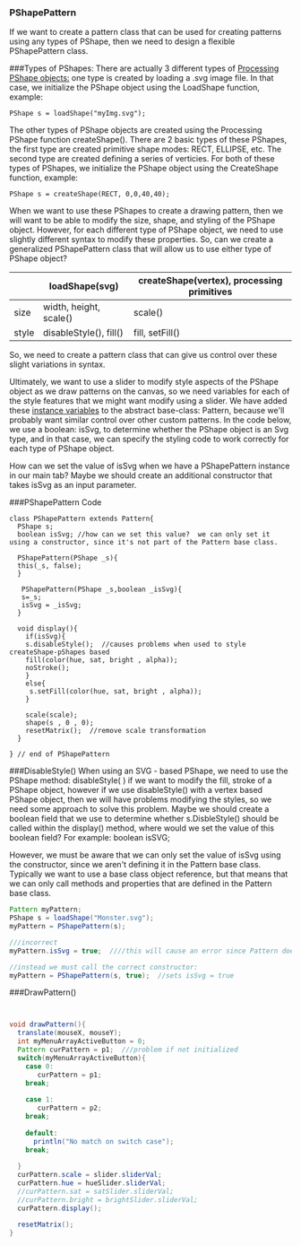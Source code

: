 ### PShapePattern

If we want to create a pattern class that can be used for creating patterns using any types of PShape, then we need to design a flexible PShapePattern class.  

###Types of PShapes:
There are actually 3 different types of [Processing PShape objects:](https://processing.org/reference/PShape.html)  one type is created by loading a .svg image file.  In that case, we initialize the PShape object using the LoadShape function, example:

```
PShape s = loadShape("myImg.svg"); 
```

The other types of PShape objects are created using the Processing PShape function createShape(). There are 2 basic types of these PShapes, the first type are created primitive shape modes: RECT, ELLIPSE, etc.  The second type are created defining a series of verticies.  For both of these types of PShapes, we initialize the PShape object using the CreateShape function, example:

```
PShape s = createShape(RECT, 0,0,40,40);
```

When we want to use these PShapes to create a drawing pattern, then we will want to be able to modify the size, shape, and styling of the PShape object.  However, for each different type of PShape object, we need to use slightly different syntax to modify these properties.  So, can we create a generalized PShapePattern class that will allow us to use either type of PShape object?  

|  | loadShape(svg) | createShape(vertex), processing primitives |
| -- | -- | -- |
| size | width, height, scale() | scale() |
| style | disableStyle(), fill() | fill, setFill() |

So, we need to create a pattern class that can give us control over these slight variations in syntax.  

Ultimately, we want to use a slider to modify style aspects of the PShape object as we draw patterns on the canvas, so we need variables for each of the style features that we might want modify using a slider.  We have added these [instance variables](https://kdoore.gitbooks.io/cs1335/content/abstract_pattern_class.html#abstract-class-instance-variables) to the abstract base-class: Pattern, because we'll probably want similar control over other custom patterns.  In the code below, we use a boolean: isSvg, to determine whether the PShape object is an Svg type, and in that case, we can specify the styling code to work correctly for each type of PShape object.

How can we set the value of isSvg when we have a PShapePattern instance in our main tab?  Maybe we should create an additional constructor that takes isSvg as an input parameter. 

###PShapePattern Code
```
class PShapePattern extends Pattern{
  PShape s;
  boolean isSvg; //how can we set this value?  we can only set it using a constructor, since it's not part of the Pattern base class.
  
  PShapePattern(PShape _s){
  this(_s, false);
  }
  
   PShapePattern(PShape _s,boolean _isSvg){
   s=_s; 
   isSvg = _isSvg;
  }
  
  void display(){
    if(isSvg){
    s.disableStyle();  //causes problems when used to style createShape-pShapes based
    fill(color(hue, sat, bright , alpha));
    noStroke();
    }
    else{
     s.setFill(color(hue, sat, bright , alpha));
    }
    
    scale(scale);
    shape(s , 0 , 0);
    resetMatrix();  //remove scale transformation
  }
  
} // end of PShapePattern
```

###DisableStyle()
When using an SVG - based PShape, we need to use the  PShape method: disableStyle( ) if we want to modify the fill, stroke of a PShape object, however if we use disableStyle() with a vertex based PShape object, then we will have problems modifying the styles, so we need some approach to solve this problem.  Maybe we should create a boolean field that we use to determine whether s.DisbleStyle() should be called within the display() method, where would we set the value of this boolean field? For example:  boolean isSVG;

However, we must be aware that we can only set the value of isSvg using the constructor, since we aren't defining it in the Pattern base class.  Typically we want to use a base class object reference, but that means that we can only call methods and properties that are defined in the Pattern base class.

```java
Pattern myPattern;
PShape s = loadShape("Monster.svg");
myPattern = PShapePattern(s);

///incorrect
myPattern.isSvg = true;  ////this will cause an error since Pattern doesn't have isSvg as an instance variable.

//instead we must call the correct constructor:
myPattern = PShapePattern(s, true);  //sets isSvg = true 


```
###DrawPattern()



```java


void drawPattern(){
  translate(mouseX, mouseY);
  int myMenuArrayActiveButton = 0;
  Pattern curPattern = p1;  ///problem if not initialized
  switch(myMenuArrayActiveButton){
    case 0:
       curPattern = p1;
    break;
    
    case 1:
       curPattern = p2;
    break;
    
    default:
      println("No match on switch case");
    break;
    
  }
  curPattern.scale = slider.sliderVal;
  curPattern.hue = hueSlider.sliderVal;
  //curPattern.sat = satSlider.sliderVal;
  //curPattern.bright = brightSlider.sliderVal;
  curPattern.display();
  
  resetMatrix();
}
```





